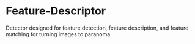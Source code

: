 # Feature-Descriptor
Detector designed for feature detection, feature description, and feature matching for turning images to paranoma
